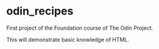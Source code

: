 # odin_recipes

First project of the Foundation course of The Odin Project.

This will demonstrate basic knowledge of HTML.
